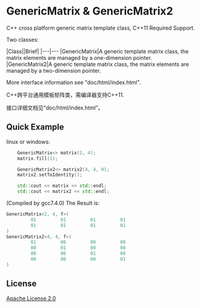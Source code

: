 # GenericMatrix & GenericMatrix2

C++ cross platform generic matrix template class, C++11 Required Support.

Two classes:

|Class||Brief|
|---|---
|GenericMatrix|A generic template matrix class, the matrix elements are managed by a one-dimension pointer.
|GenericMatrix2|A generic template matrix class, the matrix elements are managed by a two-dimension pointer.

More interface information see "doc/html/index.html".

C++跨平台通用模板矩阵类，需编译器支持C++11.

接口详细文档见“doc/html/index.html”。

## Quick Example

linux or windows:

```cpp
    GenericMatrix<> matrix(2, 4);
    matrix.fill(1);

    GenericMatrix2<> matrix2(4, 4, 0);
    matrix2.setToIdentity();

    std::cout << matrix << std::endl;
    std::cout << matrix2 << std::endl;
```

(Compiled by gcc7.4.0) The Result is:

```cpp
GenericMatrix<2, 4, f>(
         01         01         01         01
         01         01         01         01
)
GenericMatrix2<4, 4, f>(
         01         00         00         00
         00         01         00         00
         00         00         01         00
         00         00         00         01
)
```

## License

[Apache License 2.0](LICENSE)

